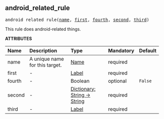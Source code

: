 <!-- Generated with Stardoc: http://skydoc.bazel.build -->



<a id="android_related_rule"></a>

## android_related_rule

<pre>
android_related_rule(<a href="#android_related_rule-name">name</a>, <a href="#android_related_rule-first">first</a>, <a href="#android_related_rule-fourth">fourth</a>, <a href="#android_related_rule-second">second</a>, <a href="#android_related_rule-third">third</a>)
</pre>

This rule does android-related things.

**ATTRIBUTES**


| Name  | Description | Type | Mandatory | Default |
| :------------- | :------------- | :------------- | :------------- | :------------- |
| <a id="android_related_rule-name"></a>name |  A unique name for this target.   | <a href="https://bazel.build/concepts/labels#target-names">Name</a> | required |  |
| <a id="android_related_rule-first"></a>first |  -   | <a href="https://bazel.build/concepts/labels">Label</a> | required |  |
| <a id="android_related_rule-fourth"></a>fourth |  -   | Boolean | optional |  `False`  |
| <a id="android_related_rule-second"></a>second |  -   | <a href="https://bazel.build/rules/lib/dict">Dictionary: String -> String</a> | required |  |
| <a id="android_related_rule-third"></a>third |  -   | <a href="https://bazel.build/concepts/labels">Label</a> | required |  |


